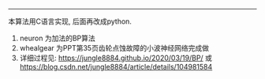 
----------
本算法用C语言实现, 后面再改成python.
1. neuron 为加法的BP算法
2. whealgear 为PPT第35页齿轮点蚀故障的小波神经网络完成做
3. 详细过程见: https://jungle8884.github.io/2020/03/19/BP/ 或 https://blog.csdn.net/jungle8884/article/details/104981584